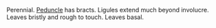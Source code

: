 Perennial. [Peduncle](g/peduncle.html) has bracts. Ligules extend much beyond involucre. Leaves bristly and rough to touch. Leaves basal.